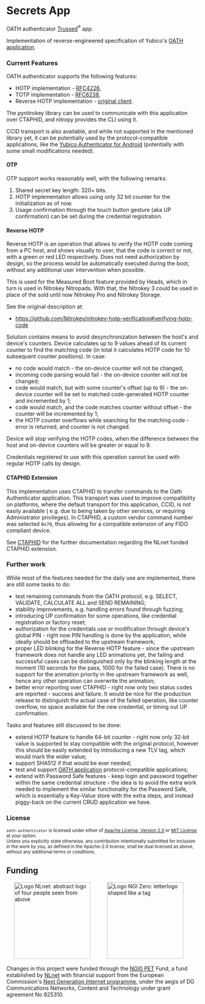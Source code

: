 <!--
Copyright (C) 2023 Nitrokey GmbH
SPDX-License-Identifier: CC0-1.0
-->

# Secrets App

OATH authenticator [Trussed][trussed]<sup>®</sup> app.

Implementation of reverse-engineered specification of Yubico's [OATH application][yubico-oath].

[trussed]: https://trussed.dev

[yubico-oath]: https://developers.yubico.com/OATH/YKOATH_Protocol.html

### Current Features

OATH authenticator supports the following features:

- HOTP implementation - [RFC4226],
- TOTP implementation - [RFC6238],
- Reverse HOTP implementation - [original client][hotp-verif].

The pynitrokey library can be used to communicate with this application over CTAPHID, and nitropy provides the CLI using
it.

CCID transport is also available, and while not supported in the mentioned library yet, it can be potentially used by
the protocol-compatible applications, like the [Yubico Authenticator for Android] (potentially with some small
modifications needed).

[Yubico Authenticator for Android]: https://github.com/Yubico/yubioath-android

[RFC4226]: https://www.rfc-editor.org/rfc/rfc4226

[RFC6238]: https://www.rfc-editor.org/rfc/rfc6238

[hotp-verif]: https://github.com/Nitrokey/nitrokey-hotp-verification#verifying-hotp-code

#### OTP

OTP support works reasonably well, with the following remarks:

1. Shared secret key length: 320+ bits.
2. HOTP implementation allows using only 32 bit counter for the initialization as of now.
3. Usage confirmation through the touch button gesture (aka UP confirmation) can be set during the credential
   registration.

#### Reverse HOTP

Reverse HOTP is an operation that allows to verify the HOTP code coming from a PC host, and shows visually to user, that
the code is correct or not, with a green or red LED respectively.
Does not need authorization by design, so the process would be automatically executed during the boot, without any
additional user intervention when possible.

This is used for the Measured Boot feature provided by Heads, which in turn is used in Nitrokey Nitropads. With
that, the Nitrokey 3 could be used in place of the sold until now Nitrokey Pro and Nitrokey Storage.

See the original description at:

- https://github.com/Nitrokey/nitrokey-hotp-verification#verifying-hotp-code

Solution contains means to avoid desynchronization between the host's and device's counters. Device calculates up to 9
values ahead of its current counter to find the matching code (in total it calculates HOTP code for 10 subsequent
counter positions). In case:

- no code would match - the on-device counter will not be changed;
- incoming code parsing would fail - the on-device counter will not be changed;
- code would match, but with some counter's offset (up to 9) - the on-device counter will be set to matched
  code-generated HOTP counter and incremented by 1;
- code would match, and the code matches counter without offset - the counter will be incremented by 1;
- the HOTP counter overflows while searching for the matching code - error is returned, and counter is not changed.

Device will stop verifying the HOTP codes, when the difference between the host and on-device counters will be greater
or equal to 9.

Credentials registered to use with this operation cannot be used with regular HOTP calls by design.

#### CTAPHID Extension

This implementation uses CTAPHID to transfer commands to the Oath Authenticator application. This transport was used to
improve compatibility on platforms, where the default transport for this application, CCID, is not easily available (
e.g. due to being taken by other services, or requiring Administrator
privileges). In CTAPHID, a custom vendor command number was selected `0x70`, thus allowing for a compatible extension of
any FIDO compliant device.

See [CTAPHID](ctaphid.md) for the further documentation regarding the NLnet funded CTAPHID extension.

### Further work

While most of the features needed for the daily use are implemented, there are still some tasks to do:

- test remaining commands from the OATH protocol, e.g. SELECT, VALIDATE, CALCULATE ALL and SEND REMAINING;
- stability improvements, e.g. handling errors found through fuzzing;
- introducing UP confirmation for some operations, like credential registration or factory reset;
- authorization for the credentials use or modification through device's global PIN - right now PIN handling is done by
  the application, while ideally should be offloaded to the upstream framework;
- proper LED blinking for the Reverse HOTP feature - since the upstream framework does not handle any LED animations
  yet, the failing and successful cases can be distinguished only by the blinking length at the moment (10 seconds for
  the pass, 1000 for the failed case). There is no support for the animation priority in the upstream framework as well,
  hence any other operation can overwrite the animation;
- better error reporting over CTAPHID - right now only two status codes are reported - success and failure. It would be
  nice for the production release to distinguish the actual case of the failed operation, like counter overflow, no
  space available for the new credential, or timing out UP confirmation.

Tasks and features still discussed to be done:

- extend HOTP feature to handle 64-bit counter - right now only 32-bit value is supported to stay compatible with the
  original protocol, however this should be easily extended by introducing a new TLV tag, which would mark the wider
  value;
- support SHA512 if that would be ever needed;
- test and support [OATH application][yubico-oath] protocol-compatible applications;
- extend with Password Safe features - keep login and password together within the same credential structure - the idea
  is to avoid the extra work needed to implement the similar functionality for the Password Safe, which is essentially a
  Key-Value store with the extra steps, and instead piggy-back on the current CRUD application we have.

### License

<sup>`oath-authenticator` is licensed under either of [Apache License, Version 2.0](LICENSE-APACHE)
or [MIT License](LICENSE-MIT) at your option.</sup>
<br>
<sub>Unless you explicitly state otherwise, any contribution intentionally submitted for inclusion in the work by you,
as defined in the Apache-2.0 license, shall be dual licensed as above, without any additional terms or conditions.</sub>

## Funding

[<img src="https://nlnet.nl/logo/banner.svg" width="200" alt="Logo NLnet: abstract logo of four people seen from above" hspace="20">](https://nlnet.nl/)
[<img src="https://nlnet.nl/image/logos/NGI0PET_tag.svg" width="200" alt="Logo NGI Zero: letterlogo shaped like a tag" hspace="20">](https://nlnet.nl/NGI0/)

Changes in this project were funded through the [NGI0 PET](https://nlnet.nl/PET) Fund, a fund established
by [NLnet](https://nlnet.nl/) with financial support from the European
Commission's [Next Generation Internet programme](https://ngi.eu/), under the aegis of DG Communications Networks,
Content and Technology under grant agreement No 825310.
